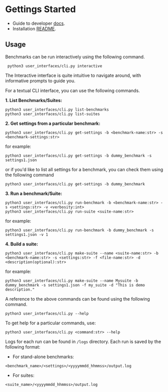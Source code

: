 # Gettings Started 

- Guide to developer [docs](developer-guide.md).
- Installation [README](../README.md).

## Usage

Benchmarks can be run interactively using the following command.

```shell
 python3 user_interfaces/cli.py interactive
```

The Interactive interface is quite intuitive to navigate around, with informative prompts to guide you. 


For a textual CLI interface, you can use the following commands.

**1. List Benchmarks/Suites:**  

```shell
python3 user_interfaces/cli.py list-benchmarks
python3 user_interfaces/cli.py list-suites
```

**2. Get settings from a particular benchmark:**


```shell
python3 user_interfaces/cli.py get-settings -b <benchmark-name:str> -s <benchmark-settings:str>
```
for example:

```shell
python3 user_interfaces/cli.py get-settings -b dummy_benchmark -s settings1.json
```
or if you'd like to list all settings for a benchmark, you can check them using the following command

```shell
python3 user_interfaces/cli.py get-settings -b dummy_benchmark 
```


**3. Run a benchmark/Suite:**


```shell 
python3 user_interfaces/cli.py run-benchmark -b <benchmark-name:str> -s <settings:str> -v <verbosity:int> 
python3 user_interfaces/cli.py run-suite <suite-name:str> 
```
for example:

```shell
python3 user_interfaces/cli.py run-benchmark -b dummy_benchmark -s settings1.json -v 1 
```

**4. Build a suite:**
```shell
python3 user_interfaces/cli.py make-suite --name <suite-name:str> -b <benchmark-name:str> -s <settings:str> -f <file-name:str> -d <description(optional):str>
```
for example:

```shell
python3 user_interfaces/cli.py make-suite --name Mysuite -b dummy_benchmark -s settings1.json -f my_suite -d "This is demo description."  
```

A reference to the above commands can be found using the following command.
```shell
python3 user_interfaces/cli.py --help
```

To get help for a particular commands, use:
```shell
python3 user_interfaces/cli.py <command:str> --help
```

Logs for each run can be found in ```/logs``` directory. Each run is saved by the following format:

- For stand-alone benchmarks:

```<benchmark_name>/<settings>/<yyyymmdd_hhmmss>/output.log``` 
- For suites:

```<suite_name>/<yyyymmdd_hhmmss>/output.log ```